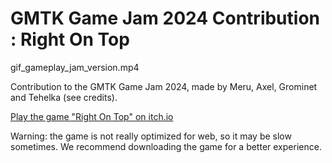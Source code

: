 # GMTK Game Jam 2024 Contribution : Right On Top


gif_gameplay_jam_version.mp4

Contribution to the GMTK Game Jam 2024, made by Meru, Axel, Grominet and Tehelka (see credits).

[Play the game "Right On Top" on itch.io](https://tehelka.itch.io/right-on-top)

Warning: the game is not really optimized for web, so it may be slow sometimes. We recommend downloading the game for a better experience.